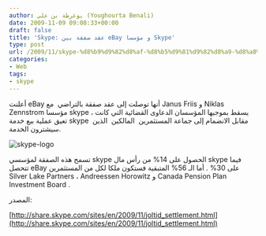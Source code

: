 ```yaml
---
author: يوغرطة بن علي (Youghourta Benali)
date: 2009-11-09 09:08:33+00:00
draft: false
title: 'Skype: عقد صفقة بين eBay و مؤسسا Skype'
type: post
url: /2009/11/skype-%d8%b9%d9%82%d8%af-%d8%b5%d9%81%d9%82%d8%a9-%d8%a8%d9%8a%d9%86-ebay-%d9%88-%d9%85%d8%a4%d8%b3%d8%b3%d8%a7-skype/
categories:
- Web
tags:
- skype
---
```


أعلنت eBay أنها توصلت إلى عقد صفقة بالتراضي  مع Janus Friis و Niklas Zennstrom مؤسسا skype ، يسقط بموجبها المؤسسان الدعاوى القضائية التي كانت تعيق عملية بيع خدمة skype  مقابل الانضمام إلى جماعة المستثمرين  المالكين  الذين سيشترون الخدمة.

![skype-logo](https://www.it-scoop.com/wp-content/uploads/2009/11/skype-logo.jpg)


تسمح هذه الصفقة لمؤسسي skype الحصول على 14% من رأس مال skype فيما تتحصل eBay على 30% . أما الـ 56% المتبقية فستكون ملكا لكل من المستثمرين  Silver Lake Partners ، Andreessen Horowitz و Canada Pension Plan Investment Board .

المصدر:

[http://share.skype.com/sites/en/2009/11/joltid_settlement.html](http://share.skype.com/sites/en/2009/11/joltid_settlement.html)

